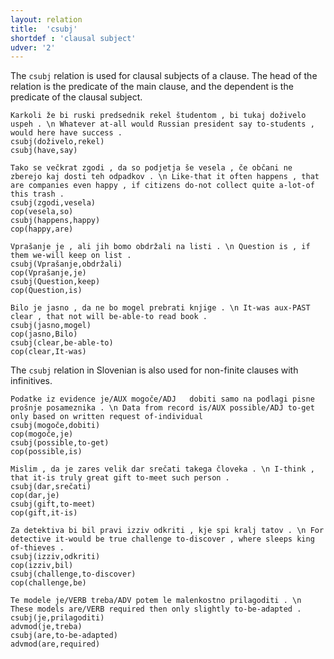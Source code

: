 ```yaml
---
layout: relation
title:  'csubj'
shortdef : 'clausal subject'
udver: '2'
---
```


The `csubj` relation is used for clausal subjects of a clause. The head of the relation is the predicate of the main clause, and the dependent is the predicate of the clausal subject. 

~~~ sdparse
Karkoli že bi ruski predsednik rekel študentom , bi tukaj doživelo uspeh . \n Whatever at-all would Russian president say to-students , would here have success . 
csubj(doživelo,rekel)
csubj(have,say)
~~~
~~~ sdparse
Tako se večkrat zgodi , da so podjetja še vesela , če občani ne zberejo kaj dosti teh odpadkov . \n Like-that it often happens , that are companies even happy , if citizens do-not collect quite a-lot-of this trash .
csubj(zgodi,vesela)
cop(vesela,so)
csubj(happens,happy)
cop(happy,are)
~~~
~~~ sdparse
Vprašanje je , ali jih bomo obdržali na listi . \n Question is , if them we-will keep on list . 
csubj(Vprašanje,obdržali)
cop(Vprašanje,je)
csubj(Question,keep)
cop(Question,is)
~~~
~~~ sdparse
Bilo je	jasno , da ne bo mogel prebrati knjige . \n It-was aux-PAST clear , that not will be-able-to read book .
csubj(jasno,mogel)
cop(jasno,Bilo)
csubj(clear,be-able-to)
cop(clear,It-was)
~~~

The `csubj` relation in Slovenian is also used for non-finite clauses with infinitives.

~~~ sdparse
Podatke iz evidence je/AUX mogoče/ADJ	dobiti samo na podlagi pisne prošnje posameznika . \n Data from record is/AUX possible/ADJ to-get only based on written request of-individual
csubj(mogoče,dobiti)
cop(mogoče,je)
csubj(possible,to-get)
cop(possible,is)
~~~
~~~ sdparse
Mislim , da je zares velik dar srečati takega človeka . \n I-think , that it-is truly great gift to-meet such person .
csubj(dar,srečati)
cop(dar,je)
csubj(gift,to-meet)
cop(gift,it-is)
~~~
~~~ sdparse
Za detektiva bi bil pravi izziv odkriti , kje spi kralj tatov . \n For detective it-would be true challenge to-discover , where sleeps king of-thieves .
csubj(izziv,odkriti)
cop(izziv,bil)
csubj(challenge,to-discover)
cop(challenge,be)
~~~
~~~ sdparse
Te modele je/VERB treba/ADV potem le malenkostno prilagoditi . \n These models are/VERB required then only slightly to-be-adapted .
csubj(je,prilagoditi)
advmod(je,treba)
csubj(are,to-be-adapted)
advmod(are,required)
~~~
<!-- Interlanguage links updated Po 11. listopadu 2024, 20:10:43 CET -->
